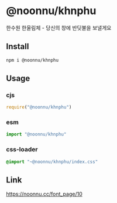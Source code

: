 # @noonnu/khnphu
한수원 한울림체 - 당신의 창에 반딧불을 보낼게요

## Install
```sh
npm i @noonnu/khnphu
```
## Usage
### cjs
```js
require("@noonnu/khnphu")
```
### esm
```js
import "@noonnu/khnphu"
```
### css-loader
```css
@import "~@noonnu/khnphu/index.css"
```

## Link
https://noonnu.cc/font_page/10